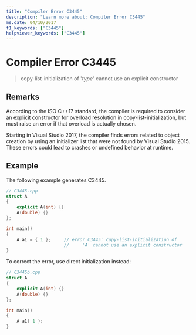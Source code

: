 ```yaml
---
title: "Compiler Error C3445"
description: "Learn more about: Compiler Error C3445"
ms.date: 04/10/2017
f1_keywords: ["C3445"]
helpviewer_keywords: ["C3445"]
---
```

# Compiler Error C3445

> copy-list-initialization of '*type*' cannot use an explicit constructor

## Remarks

According to the ISO C++17 standard, the compiler is required to consider an explicit constructor for overload resolution in copy-list-initialization, but must raise an error if that overload is actually chosen.

Starting in Visual Studio 2017, the compiler finds errors related to object creation by using an initializer list that were not found by Visual Studio 2015. These errors could lead to crashes or undefined behavior at runtime.

## Example

The following example generates C3445.

```cpp
// C3445.cpp
struct A
{
    explicit A(int) {}
    A(double) {}
};

int main()
{
    A a1 = { 1 };     // error C3445: copy-list-initialization of
                      //     'A' cannot use an explicit constructor
}
```

To correct the error, use direct initialization instead:

```cpp
// C3445b.cpp
struct A
{
    explicit A(int) {}
    A(double) {}
};

int main()
{
    A a1{ 1 };
}
```
